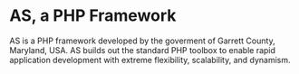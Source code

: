 # AS, a PHP Framework

AS is a PHP framework developed by the goverment of Garrett County, Maryland, USA. AS builds out the standard PHP toolbox to enable rapid application development with extreme flexibility, scalability, and dynamism.
